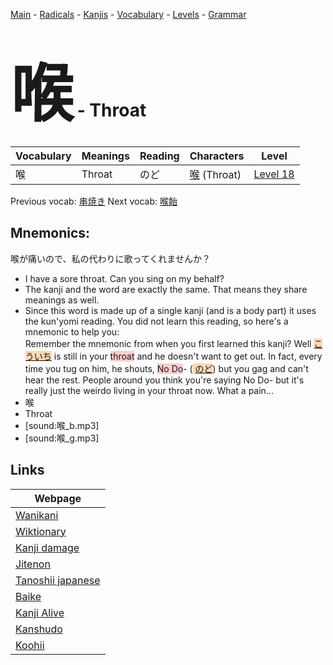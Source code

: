 <style> bigfont {font-size: 100px}</style>
[Main](../README.md) -
[Radicals](../radicals.md) -
[Kanjis](../kanjis.md) -
[Vocabulary](../vocabulary.md) -
[Levels](../levels.md) -
[Grammar](../grammar.md)
# <bigfont> 喉</bigfont> - Throat 

| Vocabulary | Meanings | Reading | Characters | Level |
| --- | --- | --- | --- | --- |
| 喉 | Throat | のど |  [喉](../kanjis/喉.md) (Throat) | [Level 18](../levels/wk_level18.md) |

Previous vocab: [串焼き](串焼き.md) Next vocab: [喉飴](喉飴.md) 

## Mnemonics:
喉が痛いので、私の代わりに歌ってくれませんか？
* I have a sore throat. Can you sing on my behalf?
* The kanji and the word are exactly the same. That means they share meanings as well.
* Since this word is made up of a single kanji (and is a body part) it uses the kun'yomi reading. You did not learn this reading, so here's a mnemonic to help you:<br />Remember the mnemonic from when you first learned this kanji? Well <span style="background-color:#fed8b1"> [こういち](https://jisho.org/search/こういち)</span> is still in your <span style="background-color:#ffcccb"> throat</span> and he doesn't want to get out. In fact, every time you tug on him, he shouts, <span style="background-color:#ffcccb"> No Do</span>- (<span style="background-color:#fed8b1"> [のど](https://jisho.org/search/のど)</span>) but you gag and can't hear the rest. People around you think you're saying No Do- but it's really just the weirdo living in your throat now. What a pain...
* 喉
* Throat
* [sound:喉_b.mp3]
* [sound:喉_g.mp3]


## Links 

| Webpage |
| --- |
| [Wanikani          ](https://www.wanikani.com/kanji/喉) |
| [Wiktionary        ](https://en.wiktionary.org/wiki/喉) |
| [Kanji damage      ](http://www.kanjidamage.com/kanji/search?utf8=✓&q=喉) |
| [Jitenon           ](https://jitenon.com/kanji/喉) |
| [Tanoshii japanese ](https://www.tanoshiijapanese.com/dictionary/kanji.cfm?k=喉) |
| [Baike             ](https://baike.baidu.com/item/喉) |
| [Kanji Alive       ](https://app.kanjialive.com/喉) |
| [Kanshudo          ](https://www.kanshudo.com/searchmn?q=喉) |
| [Koohii            ](https://kanji.koohii.com/study/kanji/喉) |

